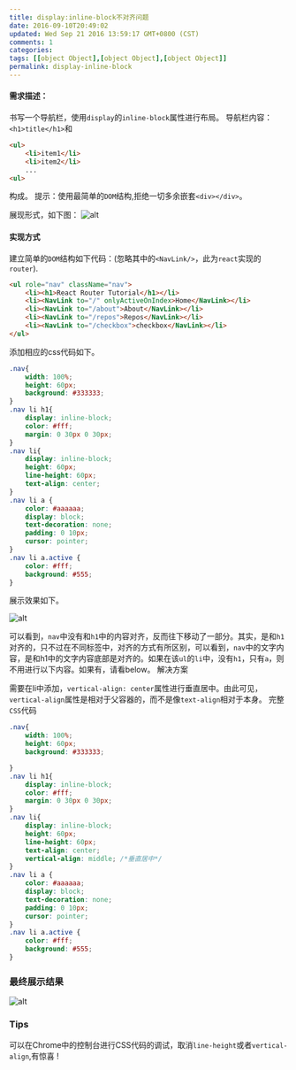 ```yaml
---
title: display:inline-block不对齐问题
date: 2016-09-10T20:49:02
updated: Wed Sep 21 2016 13:59:17 GMT+0800 (CST)
comments: 1
categories:
tags: [[object Object],[object Object],[object Object]]
permalink: display-inline-block
---
```


#### 需求描述：

书写一个导航栏，使用`display`的`inline-block`属性进行布局。
导航栏内容：`<h1>title</h1>`和
```html
<ul>
    <li>item1</li>
    <li>item2</li>
    ...
<ul>
```
构成。
提示：使用最简单的`DOM`结构,拒绝一切多余嵌套`<div></div>`。

<!--more-->
展现形式，如下图：
![alt](/static/upload/201609/f_vFCxklQE92EyZzdKHQx4RO.png)

#### 实现方式

建立简单的`DOM`结构如下代码：(忽略其中的`<NavLink/>`，此为`react`实现的`router`).
```html
<ul role="nav" className="nav">
    <li><h1>React Router Tutorial</h1></li>
    <li><NavLink to="/" onlyActiveOnIndex>Home</NavLink></li>
    <li><NavLink to="/about">About</NavLink></li>
    <li><NavLink to="/repos">Repos</NavLink></li>
    <li><NavLink to="/checkbox">checkbox</NavLink></li>
</ul>
```
添加相应的css代码如下。
```css
.nav{
    width: 100%;
    height: 60px;
    background: #333333;
}
.nav li h1{
    display: inline-block;
    color: #fff;
    margin: 0 30px 0 30px;
}
.nav li{
    display: inline-block;
    height: 60px;
    line-height: 60px;
    text-align: center;
}
.nav li a {
    color: #aaaaaa;
    display: block;
    text-decoration: none;
    padding: 0 10px;
    cursor: pointer;
}
.nav li a.active {
    color: #fff;
    background: #555;
}
```
展示效果如下。

![alt](/static/upload/201609/he2YNRU8L5gS64ECviAggoMX.png)

可以看到，`nav`中没有和`h1`中的内容对齐，反而往下移动了一部分。其实，是和`h1`对齐的，只不过在不同标签中，对齐的方式有所区别，可以看到，`nav`中的文字内容，是和h1中的文字内容底部是对齐的。如果在该`ul`的`li`中，没有`h1`，只有`a`，则不用进行以下内容。如果有，请看below。
解决方案

需要在li中添加，`vertical-align: center`属性进行垂直居中。由此可见，`vertical-align`属性是相对于父容器的，而不是像`text-align`相对于本身。
完整`CSS`代码
```css
.nav{
    width: 100%;
    height: 60px;
    background: #333333;

}
.nav li h1{
    display: inline-block;
    color: #fff;
    margin: 0 30px 0 30px;
}
.nav li{
    display: inline-block;
    height: 60px;
    line-height: 60px;
    text-align: center;
    vertical-align: middle; /*垂直居中*/
}
.nav li a {
    color: #aaaaaa;
    display: block;
    text-decoration: none;
    padding: 0 10px;
    cursor: pointer;
}
.nav li a.active {
    color: #fff;
    background: #555;
}
```
### 最终展示结果

![alt](/static/upload/201609/vg1FaSYlLAZx5ZJR5auh5lN_.png)

### Tips

可以在Chrome中的控制台进行CSS代码的调试，取消`line-height`或者`vertical-align`,有惊喜 !